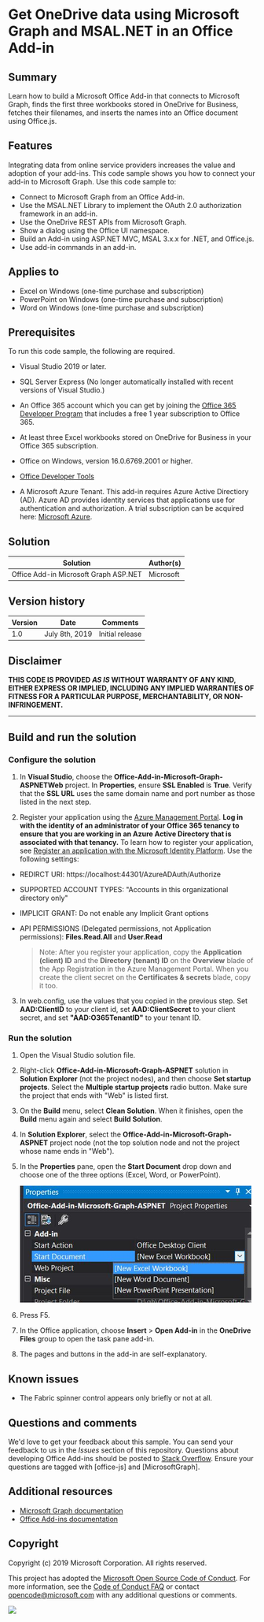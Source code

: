 # Get OneDrive data using Microsoft Graph and MSAL.NET in an Office Add-in 

## Summary

Learn how to build a Microsoft Office Add-in that connects to Microsoft Graph, finds the first three workbooks stored in OneDrive for Business, fetches their filenames, and inserts the names into an Office document using Office.js.

## Features
Integrating data from online service providers increases the value and adoption of your add-ins. This code sample shows you how to connect your add-in to Microsoft Graph. Use this code sample to:

* Connect to Microsoft Graph from an Office Add-in.
* Use the MSAL.NET Library to implement the OAuth 2.0 authorization framework in an add-in.
* Use the OneDrive REST APIs from Microsoft Graph.
* Show a dialog using the Office UI namespace.
* Build an Add-in using ASP.NET MVC, MSAL 3.x.x for .NET,  and Office.js. 
* Use add-in commands in an add-in.

## Applies to

-  Excel on Windows (one-time purchase and subscription)
-  PowerPoint on Windows (one-time purchase and subscription)
-  Word on Windows (one-time purchase and subscription)

## Prerequisites

To run this code sample, the following are required.

* Visual Studio 2019 or later.

* SQL Server Express (No longer automatically installed with recent versions of Visual Studio.)

* An Office 365 account which you can get by joining the [Office 365 Developer Program](https://aka.ms/devprogramsignup) that includes a free 1 year subscription to Office 365.

* At least three Excel workbooks stored on OneDrive for Business in your Office 365 subscription.

* Office on Windows, version 16.0.6769.2001 or higher.

* [Office Developer Tools](https://www.visualstudio.com/en-us/features/office-tools-vs.aspx)

* A Microsoft Azure Tenant. This add-in requires Azure Active Directiory (AD). Azure AD provides identity services that applications use for authentication and authorization. A trial subscription can be acquired here: [Microsoft Azure](https://account.windowsazure.com/SignUp).

## Solution

Solution | Author(s)
---------|----------
Office Add-in Microsoft Graph ASP.NET | Microsoft

## Version history

Version  | Date | Comments
---------| -----| --------
1.0  | July 8th, 2019| Initial release

## Disclaimer

**THIS CODE IS PROVIDED *AS IS* WITHOUT WARRANTY OF ANY KIND, EITHER EXPRESS OR IMPLIED, INCLUDING ANY IMPLIED WARRANTIES OF FITNESS FOR A PARTICULAR PURPOSE, MERCHANTABILITY, OR NON-INFRINGEMENT.**

----------

## Build and run the solution

### Configure the solution

1. In **Visual Studio**, choose the **Office-Add-in-Microsoft-Graph-ASPNETWeb** project. In **Properties**, ensure **SSL Enabled** is **True**. Verify that the **SSL URL** uses the same domain name and port number as those listed in the next step.
 
2. Register your application using the [Azure Management Portal](https://manage.windowsazure.com). **Log in with the identity of an administrator of your Office 365 tenancy to ensure that you are working in an Azure Active Directory that is associated with that tenancy.** To learn how to register your application, see [Register an application with the Microsoft Identity Platform](https://docs.microsoft.com/graph/auth-register-app-v2). Use the following settings:

 - REDIRCT URI: https://localhost:44301/AzureADAuth/Authorize
 - SUPPORTED ACCOUNT TYPES: "Accounts in this organizational directory only"
 - IMPLICIT GRANT: Do not enable any Implicit Grant options
 - API PERMISSIONS (Delegated permissions, not Application permissions): **Files.Read.All** and **User.Read**

	> Note: After you register your application, copy the **Application (client) ID** and the **Directory (tenant) ID** on the **Overview** blade of the App Registration in the Azure Management Portal. When you create the client secret on the **Certificates & secrets** blade, copy it too. 
	 
3.  In web.config, use the values that you copied in the previous step. Set **AAD:ClientID** to your client id, set **AAD:ClientSecret** to your client secret, and set **"AAD:O365TenantID"** to your tenant ID. 

### Run the solution

1. Open the Visual Studio solution file. 
2. Right-click **Office-Add-in-Microsoft-Graph-ASPNET** solution in **Solution Explorer** (not the project nodes), and then choose **Set startup projects**. Select the **Multiple startup projects** radio button. Make sure the project that ends with "Web" is listed first.
3. On the **Build** menu, select **Clean Solution**. When it finishes, open the **Build** menu again and select **Build Solution**.
4. In **Solution Explorer**, select the **Office-Add-in-Microsoft-Graph-ASPNET** project node (not the top solution node and not the project whose name ends in "Web").
5. In the **Properties** pane, open the **Start Document** drop down and choose one of the three options (Excel, Word, or PowerPoint).

    ![Choose the desired Office host application: Excel or PowerPoint or Word](images/SelectHost.JPG)

6. Press F5. 
7. In the Office application, choose **Insert** > **Open Add-in** in the **OneDrive Files** group to open the task pane add-in.
8. The pages and buttons in the add-in are self-explanatory. 

## Known issues

* The Fabric spinner control appears only briefly or not at all.

## Questions and comments

We'd love to get your feedback about this sample. You can send your feedback to us in the *Issues* section of this repository.
Questions about developing Office Add-ins should be posted to [Stack Overflow](http://stackoverflow.com). Ensure your questions are tagged with [office-js] and [MicrosoftGraph].

## Additional resources

* [Microsoft Graph documentation](https://docs.microsoft.com/graph/)
* [Office Add-ins documentation](https://docs.microsoft.com/office/dev/add-ins/overview/office-add-ins)

## Copyright
Copyright (c) 2019 Microsoft Corporation. All rights reserved.

This project has adopted the [Microsoft Open Source Code of Conduct](https://opensource.microsoft.com/codeofconduct/). For more information, see the [Code of Conduct FAQ](https://opensource.microsoft.com/codeofconduct/faq/) or contact [opencode@microsoft.com](mailto:opencode@microsoft.com) with any additional questions or comments.

<img src="https://telemetry.sharepointpnp.com/officedev/samples/auth/Office-Add-in-Microsoft-Graph-ASPNET" />
